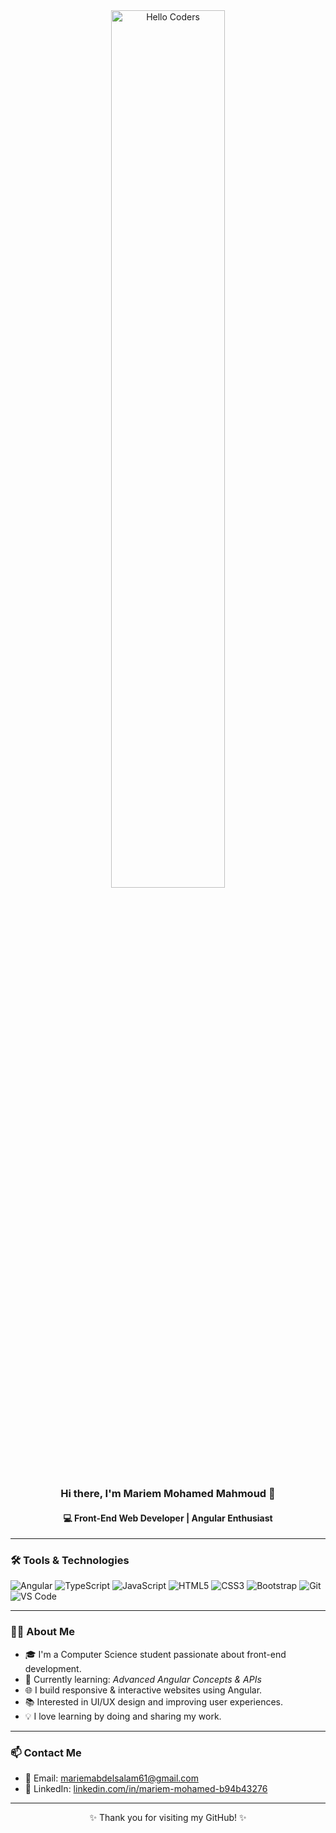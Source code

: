 <div align="center">

<img src="https://github.com/SP-XD/SP-XD/blob/main/images/hellocoders_rounded.gif?raw=true" alt="Hello Coders" width="60%" />

### Hi there, I'm Mariem Mohamed Mahmoud 👋  
#### 💻 Front-End Web Developer | Angular Enthusiast

</div>

---

### 🛠 Tools & Technologies

![Angular](https://img.shields.io/badge/Angular-DD0031?style=flat&logo=angular&logoColor=white)
![TypeScript](https://img.shields.io/badge/TypeScript-007ACC?style=flat&logo=typescript&logoColor=white)
![JavaScript](https://img.shields.io/badge/JavaScript-F7DF1E?style=flat&logo=javascript&logoColor=black)
![HTML5](https://img.shields.io/badge/HTML5-E34F26?style=flat&logo=html5&logoColor=white)
![CSS3](https://img.shields.io/badge/CSS3-1572B6?style=flat&logo=css3&logoColor=white)
![Bootstrap](https://img.shields.io/badge/Bootstrap-563D7C?style=flat&logo=bootstrap&logoColor=white)
![Git](https://img.shields.io/badge/GIT-E44C30?style=flat&logo=git&logoColor=white)
![VS Code](https://img.shields.io/badge/VSCode-0078D4?style=flat&logo=visual-studio-code&logoColor=white)

---

### 👩‍💻 About Me

- 🎓 I'm a Computer Science student passionate about front-end development.
- 🧠 Currently learning: *Advanced Angular Concepts & APIs*
- 🌐 I build responsive & interactive websites using Angular.
- 📚 Interested in UI/UX design and improving user experiences.
- 💡 I love learning by doing and sharing my work.

---

### 📫 Contact Me

- 📧 Email: [mariemabdelsalam61@gmail.com](mailto:mariemabdelsalam61@gmail.com)  
- 💼 LinkedIn: [linkedin.com/in/mariem-mohamed-b94b43276](https://www.linkedin.com/in/mariem-mohamed-b94b43276)

---

<div align="center">
✨ Thank you for visiting my GitHub! ✨  
</div>
